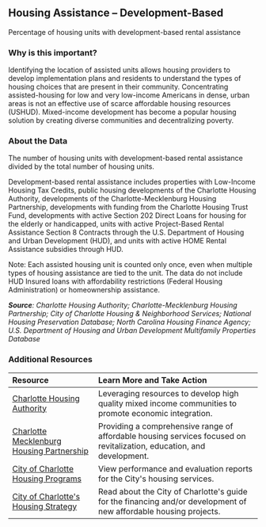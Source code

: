 ﻿## Housing Assistance – Development-Based
Percentage of housing units with development-based rental assistance 

### Why is this important?
Identifying the location of assisted units allows housing providers to develop implementation plans and residents to understand the types of housing choices that are present in their community. Concentrating assisted-housing for low and very low-income Americans in dense, urban areas is not an effective use of scarce affordable housing resources (USHUD). Mixed-income development has become a popular housing solution by creating diverse communities and decentralizing poverty.

### About the Data
The number of housing units with development-based rental assistance divided by the total number of housing units. 

Development-based rental assistance includes properties with Low-Income Housing Tax Credits, public housing developments of the Charlotte Housing Authority, developments of the Charlotte-Mecklenburg Housing Partnership, developments with funding from the Charlotte Housing Trust Fund, developments with active Section 202 Direct Loans for housing for the elderly or handicapped, units with active Project-Based Rental Assistance Section 8 Contracts through the U.S. Department of Housing and Urban Development (HUD), and units with active HOME Rental Assistance subsidies through HUD. 

Note: Each assisted housing unit is counted only once, even when multiple types of housing assistance are tied to the unit. The data do not include HUD Insured loans with affordability restrictions (Federal Housing Administration) or homeownership assistance. 

_**Source**: Charlotte Housing Authority; Charlotte-Mecklenburg Housing Partnership; City of Charlotte Housing & Neighborhood Services; National Housing Preservation Database; North Carolina Housing Finance Agency; U.S. Department of Housing and Urban Development Multifamily Properties Database_ 


### Additional Resources
|Resource | Learn More and Take Action | 
|:--- | :--- |
|[Charlotte Housing Authority](http://www.cha-nc.org/)| Leveraging resources to develop high quality mixed income communities to promote economic integration.
|[Charlotte Mecklenburg Housing Partnership](http://www.cmhp.org)| Providing a comprehensive range of affordable housing services focused on revitalization, education, and development.
|[City of Charlotte Housing Programs](http://charlottenc.gov/HNS/Housing/Pages/default.aspx)| View performance and evaluation reports for the City's housing services.
|[City of Charlotte's Housing Strategy](http://charlottenc.gov/HNS/Housing/Strategy/Pages/default.aspx)| Read about the City of Charlotte's guide for the financing and/or development of new affordable housing projects.

